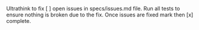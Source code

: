 Ultrathink to fix [ ] open issues in specs/issues.md file. Run all tests to ensure nothing is broken due to the fix. Once issues are fixed mark then [x] complete.
